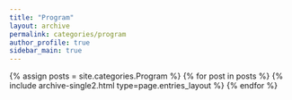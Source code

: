 ```yaml
---
title: "Program"
layout: archive
permalink: categories/program
author_profile: true
sidebar_main: true
---
```


{% assign posts = site.categories.Program %}
{% for post in posts %} {% include archive-single2.html type=page.entries_layout %} {% endfor %}
